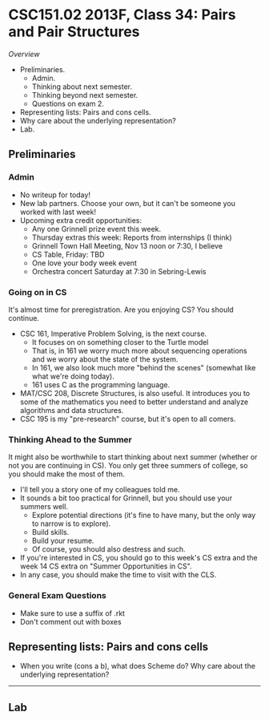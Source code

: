 CSC151.02 2013F, Class 34: Pairs and Pair Structures
====================================================

_Overview_

* Preliminaries.
    * Admin.
    * Thinking about next semester.
    * Thinking beyond next semester.
    * Questions on exam 2.
* Representing lists: Pairs and cons cells.
* Why care about the underlying representation?
* Lab.

Preliminaries
-------------

### Admin

* No writeup for today!
* New lab partners.  Choose your own, but it can't be someone you worked with
  last week!
* Upcoming extra credit opportunities:
    * Any one Grinnell prize event this week.
    * Thursday extras this week: Reports from internships (I think)
    * Grinnell Town Hall Meeting, Nov 13 noon or 7:30, I believe
    * CS Table, Friday: TBD
    * One love your body week event
    * Orchestra concert Saturday at 7:30 in Sebring-Lewis

### Going on in CS

It's almost time for preregistration.  Are you enjoying CS?  You should
continue.

* CSC 161, Imperative Problem Solving, is the next course.  
    * It focuses on on something closer to the Turtle model
    * That is, in 161 we worry much more about sequencing operations and
      we worry about the state of the system.
    * In 161, we also look much more "behind the scenes" (somewhat like
      what we're doing today).
    * 161 uses C as the programming language.
* MAT/CSC 208, Discrete Structures, is also useful.  It introduces
  you to some of the mathematics you need to better understand and
  analyze algorithms and data structures.
* CSC 195 is my "pre-research" course, but it's open to all comers.

### Thinking Ahead to the Summer

It might also be worthwhile to start thinking about next summer (whether
or not you are continuing in CS).  You only get three summers of college,
so you should make the most of them.

* I'll tell you a story one of my colleagues told me.
* It sounds a bit too practical for Grinnell, but you should use your
  summers well.
    * Explore potential directions (it's fine to have many, but the only 
      way to narrow is to explore).
    * Build skills.
    * Build your resume.
    * Of course, you should also destress and such.
* If you're interested in CS, you should go to this week's CS extra
   and the week 14 CS extra on "Summer Opportunities in CS".
* In any case, you should make the time to visit with the CLS.

### General Exam Questions

* Make sure to use a suffix of .rkt
* Don't comment out with boxes

Representing lists: Pairs and cons cells
----------------------------------------

* When you write (cons a b), what does Scheme do?
Why care about the underlying representation?
---------------------------------------------

Lab
---

